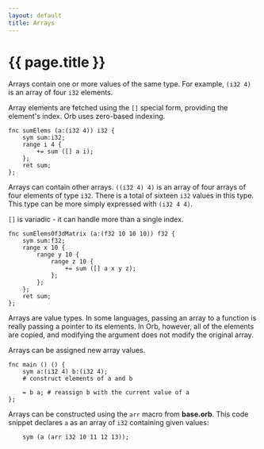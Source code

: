 ```yaml
---
layout: default
title: Arrays
---
```

# {{ page.title }}

Arrays contain one or more values of the same type. For example, `(i32 4)` is an array of four `i32` elements.

Array elements are fetched using the `[]` special form, providing the element's index. Orb uses zero-based indexing.

```
fnc sumElems (a:(i32 4)) i32 {
    sym sum:i32;
    range i 4 {
        += sum ([] a i);
    };
    ret sum;
};
```

Arrays can contain other arrays. `((i32 4) 4)` is an array of four arrays of four elements of type `i32`. There is a total of sixteen `i32` values in this type. This type can be more simply expressed with `(i32 4 4)`.

`[]` is variadic - it can handle more than a single index.

```
fnc sumElemsOf3dMatrix (a:(f32 10 10 10)) f32 {
    sym sum:f32;
    range x 10 {
        range y 10 {
            range z 10 {
                += sum ([] a x y z);
            };
        };
    };
    ret sum;
};
```

Arrays are value types. In some languages, passing an array to a function is really passing a pointer to its elements. In Orb, however, all of the elements are copied, and modifying the argument does not modify the original array.

Arrays can be assigned new array values.

```
fnc main () () {
    sym a:(i32 4) b:(i32 4);
    # construct elements of a and b

    = b a; # reassign b with the current value of a
};
```

Arrays can be constructed using the `arr` macro from **base.orb**. This code snippet declares `a` as an array of `i32` containing given values:

```
    sym (a (arr i32 10 11 12 13));
```